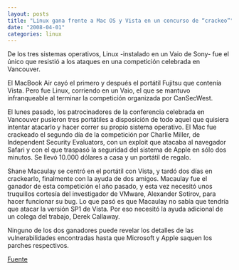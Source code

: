 ```yaml
---
layout: posts
title: "Linux gana frente a Mac OS y Vista en un concurso de “crackeo”"
date: "2008-04-01"
categories: linux
---
```


De los tres sistemas operativos, Linux -instalado en un Vaio de Sony- fue el único que resistió a los ataques en una competición celebrada en Vancouver.

El MacBook Air cayó el primero y después el portátil Fujitsu que contenía Vista. Pero fue Linux, corriendo en un Vaio, el que se mantuvo infranqueable al terminar la competición organizada por CanSecWest.

El lunes pasado, los patrocinadores de la conferencia celebrada en Vancouver pusieron tres portátiles a disposición de todo aquel que quisiera intentar atacarlo y hacer correr su propio sistema operativo. El Mac fue crackeado el segundo día de la competición por Charlie Miller, de Independent Security Evaluators, con un exploit que atacaba al navegador Safari y con el que traspasó la seguridad del sistema de Apple en sólo dos minutos. Se llevó 10.000 dólares a casa y un portátil de regalo.

Shane Macaulay se centró en el portátil con Vista, y tardó dos días en crackearlo, finalmente con la ayuda de dos amigos. Macaulay fue el ganador de esta competición el año pasado, y esta vez necesitó unos truquillos cortesía del investigador de VMware, Alexander Sotirov, para hacer funcionar su bug. Lo que pasó es que Macaulay no sabía que tendría que atacar la versión SP1 de Vista. Por eso necesitó la ayuda adicional de un colega del trabajo, Derek Callaway.

Ninguno de los dos ganadores puede revelar los detalles de las vulnerabilidades encontradas hasta que Microsoft y Apple saquen los parches respectivos.

[Fuente](https://www.theinquirer.es/2008/03/31/linux_gana_frente_a_mac_os_y_vista_en_un_concurso_de_crackeo.html)
